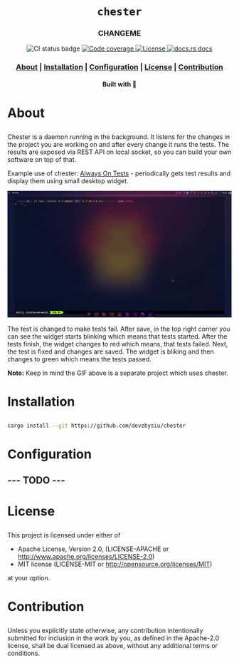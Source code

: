 <div align="center">

  <h1><code>chester</code></h1>

  <h3>
    <strong>CHANGEME</strong>
  </h3>

  <p>
   <img src="https://github.com/devzbysiu/chester/workflows/ci/badge.svg" alt="CI status
    badge" />
    <a href="https://codecov.io/gh/devzbysiu/chester">
      <img src="https://img.shields.io/codecov/c/github/devzbysiu/chester?style=for-the-badge" alt="Code coverage"/>
    </a>
    <a href="https://crates.io/crates/chester">
      <img src="https://img.shields.io/crates/l/chester?style=for-the-badge" alt="License"/>
    </a>
    <a href="https://docs.rs/chester">
      <img src="https://img.shields.io/badge/docs-latest-blue.svg?style=for-the-badge" alt="docs.rs docs" />
    </a>
  </p>

  <h3>
    <a href="#about">About</a>
    <span> | </span>
    <a href="#installation">Installation</a>
    <span> | </span>
    <a href="#configuration">Configuration</a>
    <span> | </span>
    <a href="#license">License</a>
    <span> | </span>
    <a href="#contribution">Contribution</a>
  </h3>

  <sub><h4>Built with 🦀</h4></sub>
</div>

# <p id="about">About</p>

Chester is a daemon running in the background. It listens for the changes in the project you are working on
and after every change it runs the tests. The results are exposed via REST API on local socket, so you can
build your own software on top of that.

Example use of chester: [Always On Tests](https://github.com/devzbysiu/aot) - periodically gets test results and
display them using small desktop widget.

![AOT](res/aot.gif)

The test is changed to make tests fail. After save, in the top right corner you can see the widget starts
blinking which means that tests started. After the tests finish, the widget changes
to red which means, that tests failed. Next, the test is fixed and changes are saved. The widget is bliking and then
changes to green which means the tests passed.

**Note:** Keep in mind the GIF above is a separate project which uses chester.


# <p id="installation">Installation</p>

```bash
cargo install --git https://github.com/devzbysiu/chester
```

# <p id="configuration">Configuration</p>

## --- TODO ---

# <p id="license">License</p>

This project is licensed under either of

- Apache License, Version 2.0, (LICENSE-APACHE or http://www.apache.org/licenses/LICENSE-2.0)
- MIT license (LICENSE-MIT or http://opensource.org/licenses/MIT)

at your option.

# <p id="contribution">Contribution</p>


Unless you explicitly state otherwise, any contribution intentionally submitted for inclusion in the work by you, as defined in the Apache-2.0 license, shall be dual licensed as above, without any additional terms or conditions.
